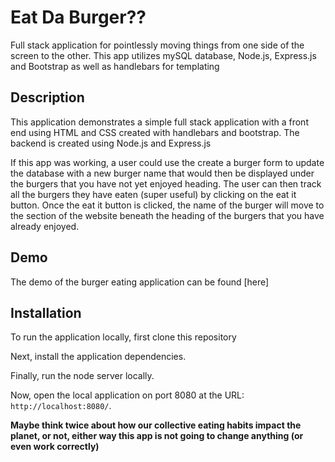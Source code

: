 # Eat Da Burger??
Full stack application for pointlessly moving things from one side of the screen to the other.  This app utilizes mySQL database, Node.js, Express.js and Bootstrap as well as handlebars for templating

## Description

This application demonstrates a simple full stack application with a front end using HTML and CSS created with handlebars and bootstrap.  The backend is created using Node.js and Express.js

If this app was working, a user could use the create a burger form to update the database with a new burger name that would then be displayed under the burgers that you have not yet enjoyed heading.  The user can then track all the burgers they have eaten (super useful) by clicking on the eat it button.  Once the eat it button is clicked, the name of the burger will move to the section of the website beneath the heading of the burgers that you have already enjoyed. 

## Demo

The demo of the burger eating application can be found [here]

## Installation

To run the application locally, first clone this repository
	
Next, install the application dependencies.
	
Finally, run the node server locally.
	
Now, open the local application on port 8080 at the URL: `http://localhost:8080/`.

**Maybe think twice about how our collective eating habits impact the planet, or not, either way this app is not going to change anything (or even work correctly)**
